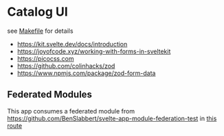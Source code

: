 # Catalog UI

see [Makefile](./Makefile) for details

- https://kit.svelte.dev/docs/introduction
- https://joyofcode.xyz/working-with-forms-in-sveltekit
- https://picocss.com
- https://github.com/colinhacks/zod
- https://www.npmjs.com/package/zod-form-data

## Federated Modules

This app consumes a federated module from https://github.com/BenSlabbert/svelte-app-module-federation-test in [this route](./src/routes/fm/)

